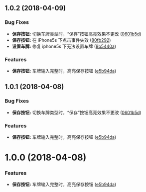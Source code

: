 <a name="1.0.2"></a>

## 1.0.2 (2018-04-09)

### Bug Fixes

* **保存按钮:** 切换车牌类型时，“保存”按钮高亮效果不更改 ([0601b5d](https://github.com/liaoyinglong/plate-number-input/commit/0601b5d))
* **保存按钮:** 在 iPhone5s 下点击事件失效 ([80fb292](https://github.com/liaoyinglong/plate-number-input/commit/80fb292))
* **设置车牌:** 修复 iphone5s 下无法设置车牌 ([8b5440a](https://github.com/liaoyinglong/plate-number-input/commit/8b5440a))

### Features

* **保存按钮:** 车牌输入完整时，高亮保存按钮 ([e5b94da](https://github.com/liaoyinglong/plate-number-input/commit/e5b94da))

<a name="1.0.1"></a>

## 1.0.1 (2018-04-08)

### Bug Fixes

* **保存按钮:** 切换车牌类型时，“保存”按钮高亮效果不更改 ([0601b5d](https://github.com/liaoyinglong/plate-number-input/commit/0601b5d))

### Features

* **保存按钮:** 车牌输入完整时，高亮保存按钮 ([e5b94da](https://github.com/liaoyinglong/plate-number-input/commit/e5b94da))

<a name="1.0.0"></a>

# 1.0.0 (2018-04-08)

### Features

* **保存按钮:** 车牌输入完整时，高亮保存按钮 ([e5b94da](https://github.com/liaoyinglong/plate-number-input/commit/e5b94da))
